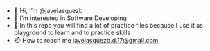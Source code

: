 - 👋 Hi, I’m @javelasquezb
- 👀 I’m interested in Software Developing
- 🌱 In this repo you will find a lot of practice files because I use it as playground to learn and to practice skills
- 📫 How to reach me javelasquezb.d.17@gmail.com
